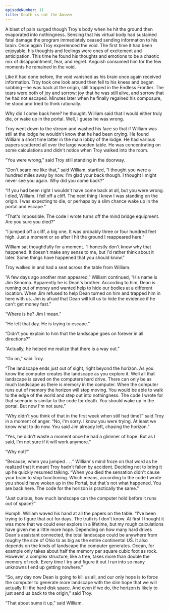 ```yaml
---
episodeNumber: 11
title: Death is not the Answer
---
```

A blast of pain surged though Troy's body when he hit the ground then evaporated into nothingness.  Sensing that his virtual body had sustained fatal damage the program immediately ceased sending information to his brain.  Once again Troy experienced the void.  The first time it had been enjoyable, his thoughts and feelings were ones of excitement and anticipation.  This time he found his thoughts and emotions to be a chaotic mix of disappointment, fear, and regret.  Anguish consumed him for the few moments he remained in the void.

Like it had done before, the void vanished as his brain once again received  information.  Troy took one look around then fell to his knees and began sobbing—he was back at the origin, still trapped in the Endless Frontier.   The tears were both of joy and sorrow: joy that he was still alive, and sorrow that he had not escaped.  Minutes later when he finally regained his composure, he stood and tried to think rationally.

Why did I come back here? he thought.  William said that I would either truly die, or wake up in the portal.  Well, I guess he was wrong.

Troy went down to the stream and washed his face so that if William was still at the lodge he wouldn't know that he had been crying.  He found William a short time latter in the main lobby of the lodge.  He had various papers scattered all over the large wooden table.  He was concentrating on some calculations and didn't notice when Troy walked into the room.

“You were wrong,” said Troy still standing in the doorway.

“Don't scare me like that,” said William, startled, “I thought you were a hundred miles away by now.  I'm glad your back though. I thought I might never see you again. Why did you come back?”

“If you had been right I wouldn't have come back at all, but you were wrong.  I died, William.  I fell off a cliff.  The next thing I knew I was standing on the origin.  I was expecting to die, or perhaps by a slim chance wake up in the portal and escape.”

“That's impossible.  The code I wrote turns off the mind bridge equipment.  Are you sure you died?”

“I jumped off a cliff, a big one. It was probably three or four hundred feet high. Just a moment or so after I hit the ground I reappeared here.”

William sat thoughtfully for a moment.  “I honestly don't know why that happened.  It doesn't make any sense to me, but I'd rather think about it later.  Some things have happened that you should know.”

Troy walked in and had a seat across the table from William.

“A few days ago another man appeared,” William continued, “His name is Jim Senoma.  Apparently he is Dean's brother.  According to him, Dean is running out of money and wanted help to hide our bodies at a different location.  When Jim refused to help Dean turned on him and trapped him in here with us.  Jim is afraid that Dean will kill us to hide the evidence if he can't get money fast.”

“Where is he? Jim I mean.”

“He left that day.  He is trying to escape.”

“Didn't you explain to him that the landscape goes on forever in all directions?”

“Actually, he helped me realize that there is a way out.”

“Go on,” said Troy.

“The landscape ends just out of sight, right beyond the horizon.  As you know the computer creates the landscape as you explore it.  Well all that landscape is saved on the computers hard drive.  There can only be as much landscape as there is memory in the computer.  When the computer runs out of memory the horizon will stop moving.  You would be able to walk to the edge of the world and step out into nothingness.  The code I wrote for that scenario is similar to the code for death.  You should wake up in the portal.  But now I'm not sure.”

“Why didn't you think of that in the first week when still had time?” said Troy in a moment of anger.  “No, I'm sorry.  I know you were trying.  At least we know what to do now.  You said Jim already left, chasing the horizon.”

“Yes, he didn't waste a moment once he had a glimmer of hope.  But as I said, I'm not sure if it will work anymore.”

“Why not?”

“Because, when you jumped . . .” William's mind froze on that word as he realized that it meant Troy hadn't fallen by accident.  Deciding not to bring it up he quickly resumed talking.  “When you died the sensation didn't cause your brain to stop functioning.  Which means, according to the code I wrote you should have woken up in the Portal, but that's not what happened.  You are back here.  The code for the horizon is practically the same.”

“Just curious, how much landscape can the computer hold before it runs out of space?”

Humph.  William waved his hand at all the papers on the table. “I've been trying to figure that out for days.  The truth is I don't know.  At first I thought it was more that we could ever explore in a lifetime, but my rough calculations have given me a little more hope.  Depending on how many hard drives Dean's assistant connected, the total landscape could be anywhere from roughly the size of Ohio to as big as the entire continental US.  It also depends on the kinds of landscape the computer generates.  Ocean, for example only takes about half the memory per square cubic foot as rock.  However, a complex structure, like a tree,  takes more than double the memory of rock.  Every time I try and figure it out I run into so many unknowns I end up getting nowhere.”

“So, any day now Dean is going to kill us all, and our only hope is to force the computer to generate more landscape with the slim hope that we will actually fill the hard disk space.  And even if we do, the horizon is likely to just send us back to the origin,” said Troy.

“That about sums it up,” said William.